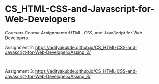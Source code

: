 # CS_HTML-CSS-and-Javascript-for-Web-Developers

Coursera Course Assignments :HTML, CSS, and JavaScript for Web Developers

Assignment 2:
https://adityakubde.github.io/CS_HTML-CSS-and-Javascript-for-Web-Developers/Assing_2/

<br>

Assignment 3:
https://adityakubde.github.io/CS_HTML-CSS-and-Javascript-for-Web-Developers/Assing_3/
